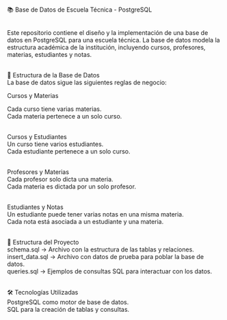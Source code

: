 📚 Base de Datos de Escuela Técnica - PostgreSQL<br><br>


Este repositorio contiene el diseño y la implementación de una base de datos en PostgreSQL para una escuela técnica. La base de datos modela la estructura académica de la institución, incluyendo cursos, profesores, materias, estudiantes y notas.<br><br>

🏫 Estructura de la Base de Datos<br>
La base de datos sigue las siguientes reglas de negocio:<br>

Cursos y Materias<br>

Cada curso tiene varias materias.<br>
Cada materia pertenece a un solo curso.<br><br>

Cursos y Estudiantes<br>
Un curso tiene varios estudiantes.<br>
Cada estudiante pertenece a un solo curso.<br><br>

Profesores y Materias<br>
Cada profesor solo dicta una materia.<br>
Cada materia es dictada por un solo profesor.<br><br>

Estudiantes y Notas<br>
Un estudiante puede tener varias notas en una misma materia.<br>
Cada nota está asociada a un estudiante y una materia.<br><br>

📂 Estructura del Proyecto<br>
schema.sql → Archivo con la estructura de las tablas y relaciones.<br>
insert_data.sql → Archivo con datos de prueba para poblar la base de datos.<br>
queries.sql → Ejemplos de consultas SQL para interactuar con los datos.<br><br>

🛠 Tecnologías Utilizadas<br>
PostgreSQL como motor de base de datos.<br>
SQL para la creación de tablas y consultas.<br>

